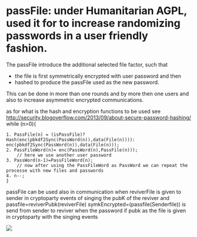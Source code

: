 # passFile:  under Humanitarian AGPL, used it for to increase randomizing passwords in a user friendly fashion.
The passFile introduce the additional selected file factor,  such that
* the file is first symmetrically encrypted with user password and then
*  hashed to produce the passFile used as the new password. 

This can be done in more than one rounds and by more then one users and also to increase 
asymmetric encrypted communications.

as for what is the hash and encryption functions to be used see http://security.blogoverflow.com/2013/09/about-secure-password-hashing/
while (n>0){ 

    1. PassFile(n) = (isPassFile)?Hash(enc(pbkdf2Sync(PassWord(n)),data(File(n)))): enc(pbkdf2Sync(PassWord(n)),data(File(n))); 
    2. PassFileWord(n)= enc(PassWord(n),PassFile(n)));
        // here we use another user password
    3. PassWord(n-1)=PassFileWord(n);
        // now after using the PassFileWord as PassWord we can repeat the processe with new files and passwords 
    4. n--;
    }
    
  passFile can be used also in communication
	when reviverFile is given to sender in cryptoparty events of singing the pubK of the reviver 
	and passfile=reviverPubk(reviverFile) symkEncrypted=(passfile(Senderfile)) is send from sender  to reviver
	when the password if  pubk as the file is given in cryptoparty with the singing events 

![](http://comcomist.wdfiles.com/local--files/4-new-mediums-in-our-living-the-iiaom-rcoin-comcom-liquid-un/FileWord.png)
